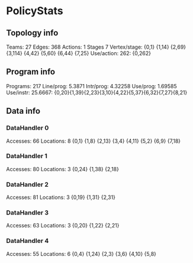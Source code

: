 # PolicyStats
## Topology info
Teams:		27
Edges:		368
Actions:	1
Stages		7
Vertex/stage:	{0,1} {1,14} {2,69} {3,114} {4,42} {5,60} {6,44} {7,25} 
Use/action:	262: {0,262} 

## Program info
Programs:	217
Line/prog:	5.3871
Intr/prog:	4.32258
Use/prog:	1.69585
Use/instr:	25.6667: {0,20}{1,39}{2,23}{3,10}{4,22}{5,37}{6,32}{7,27}{8,21}

## Data info

### DataHandler 0
Accesses:	66
Locations:	8
{0,1} {1,8} {2,13} {3,4} {4,11} {5,2} {6,9} {7,18} 

### DataHandler 1
Accesses:	80
Locations:	3
{0,24} {1,38} {2,18} 

### DataHandler 2
Accesses:	81
Locations:	3
{0,19} {1,31} {2,31} 

### DataHandler 3
Accesses:	63
Locations:	3
{0,20} {1,22} {2,21} 

### DataHandler 4
Accesses:	55
Locations:	6
{0,4} {1,24} {2,3} {3,6} {4,10} {5,8} 